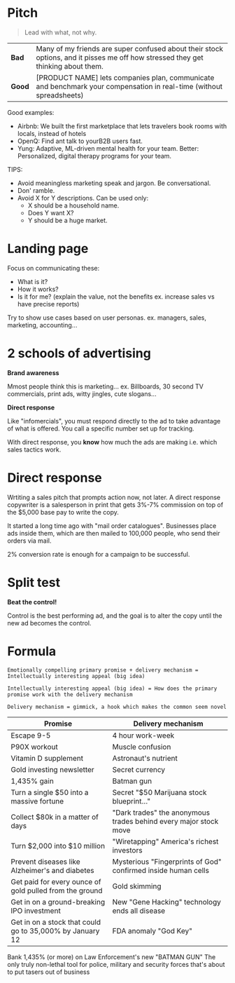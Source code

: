 # Pitch

> Lead with what, not why.

|          |                                                                                                                                  |
| -------- | -------------------------------------------------------------------------------------------------------------------------------- |
| **Bad**  | Many of my friends are super confused about their stock options, and it pisses me off how stressed they get thinking about them. |
| **Good** | [PRODUCT NAME] lets companies plan, communicate and benchmark your compensation in real-time (without spreadsheets)              |

Good examples:

-   Airbnb: We built the first marketplace that lets travelers book rooms with locals, instead of hotels
-   OpenQ: Find ant talk to yourB2B users fast.
-   Yung: Adaptive, ML-driven mental health for your team. Better: Personalized, digital therapy programs for your team.

TIPS:

-   Avoid meaningless marketing speak and jargon. Be conversational.
-   Don' ramble.
-   Avoid X for Y descriptions. Can be used only:
    -   X should be a household name.
    -   Does Y want X?
    -   Y should be a huge market.

# Landing page

Focus on communicating these:

-   What is it?
-   How it works?
-   Is it for me? (explain the value, not the benefits ex. increase sales vs have precise reports)

Try to show use cases based on user personas. ex. managers, sales, marketing, accounting...

# 2 schools of advertising

**Brand awareness**

Мmost people think this is marketing... ex. Billboards, 30 second TV commercials, print ads, witty jingles, cute slogans...

**Direct response**

Like "infomercials", you must respond directly to the ad to take advantage of what is offered. You call a specific number set up for tracking.

With direct response, you **know** how much the ads are making i.e. which sales tactics work.

# Direct response

Wrtiting a sales pitch that prompts action now, not later. A direct response copywriter is a salesperson in print that gets 3%-7% commission on top of the $5,000 base pay to write the copy.

It started a long time ago with "mail order catalogues". Businesses place ads inside them, which are then mailed to 100,000 people, who send their orders via mail.

2% conversion rate is enough for a campaign to be successful.

# Split test

**Beat the control!**

Control is the best performing ad, and the goal is to alter the copy until the new ad becomes the control.

# Formula

```
Emotionally compelling primary promise + delivery mechanism = Intellectually interesting appeal (big idea)

Intellectually interesting appeal (big idea) = How does the primary promise work with the delivery mechanism

Delivery mechanism = gimmick, a hook which makes the common seem novel
```

| Promise                                                  | Delivery mechanism                                               |
| -------------------------------------------------------- | ---------------------------------------------------------------- |
| Escape 9-5                                               | 4 hour work-week                                                 |
| P90X workout                                             | Muscle confusion                                                 |
| Vitamin D supplement                                     | Astronaut's nutrient                                             |
| Gold investing newsletter                                | Secret currency                                                  |
| 1,435% gain                                              | Batman gun                                                       |
| Turn a single $50 into a massive fortune                 | Secret "$50 Marijuana stock blueprint…"                          |
| Collect $80k in a matter of days                         | "Dark trades" the anonymous trades behind every major stock move |
| Turn $2,000 into $10 million                             | "Wiretapping" America's richest investors                        |
| Prevent diseases like Alzheimer's and diabetes           | Mysterious "Fingerprints of God" confirmed inside human cells    |
| Get paid for every ounce of gold pulled from the ground  | Gold skimming                                                    |
| Get in on a ground-breaking IPO investment               | New "Gene Hacking" technology ends all disease                   |
| Get in on a stock that could go to 35,000% by January 12 | FDA anomaly "God Key"                                            |

Bank 1,435% (or more) on Law Enforcement's new "BATMAN GUN"
The only truly non-lethal tool for police, military and security forces that's about to put tasers out of business
